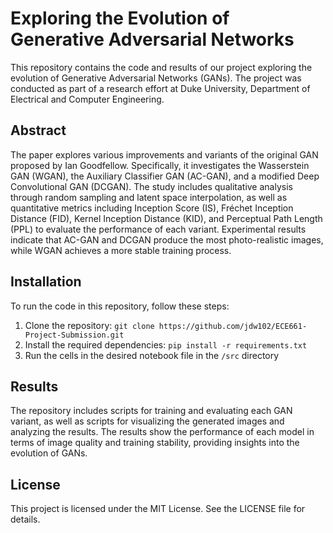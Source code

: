 # Exploring the Evolution of Generative Adversarial Networks
This repository contains the code and results of our project exploring the evolution of Generative Adversarial Networks (GANs). The project was conducted as part of a research effort at Duke University, Department of Electrical and Computer Engineering.

## Abstract
The paper explores various improvements and variants of the original GAN proposed by Ian Goodfellow. Specifically, it investigates the Wasserstein GAN (WGAN), the Auxiliary Classifier GAN (AC-GAN), and a modified Deep Convolutional GAN (DCGAN). The study includes qualitative analysis through random sampling and latent space interpolation, as well as quantitative metrics including Inception Score (IS), Fréchet Inception Distance (FID), Kernel Inception Distance (KID), and Perceptual Path Length (PPL) to evaluate the performance of each variant. Experimental results indicate that AC-GAN and DCGAN produce the most photo-realistic images, while WGAN achieves a more stable training process.

## Installation
To run the code in this repository, follow these steps:

1. Clone the repository: `git clone https://github.com/jdw102/ECE661-Project-Submission.git`
2. Install the required dependencies: `pip install -r requirements.txt`
2. Run the cells in the desired notebook file in the `/src` directory

## Results
The repository includes scripts for training and evaluating each GAN variant, as well as scripts for visualizing the generated images and analyzing the results. The results show the performance of each model in terms of image quality and training stability, providing insights into the evolution of GANs.

## License
This project is licensed under the MIT License. See the LICENSE file for details.